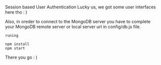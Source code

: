 Session based User Authentication
Lucky us, we got some user interfaces here tho : )

Also, in oreder to connect to the MongoDB server you have to complete your MongoDB remote server or local server url in config/db.js file.

```
runing

npm install
npm start
```

There you go : )
